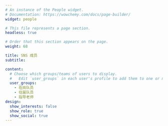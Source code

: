 ```yaml
---
# An instance of the People widget.
# Documentation: https://wowchemy.com/docs/page-builder/
widget: people

# This file represents a page section.
headless: true

# Order that this section appears on the page.
weight: 68

title: SNS 成员
subtitle: 

content:
  # Choose which groups/teams of users to display.
  #   Edit `user_groups` in each user's profile to add them to one or more of these groups.
  user_groups:
    - 在岗队员
    - 往届队员
    - 指导老师
design:
  show_interests: false
  show_role: true
  show_social: true
---
```

